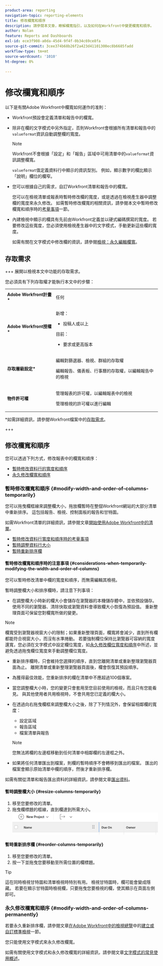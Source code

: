 ```yaml
---
product-area: reporting
navigation-topic: reporting-elements
title: 修改欄寬和順序
description: 請參閱本文章，瞭解欄寬指引，以及如何在Workfront中變更欄寬和順序。
author: Nolan
feature: Reports and Dashboards
exl-id: ece3f908-a0da-45d4-9f4f-0b34c69ce8fa
source-git-commit: 3cee374b68b26f2a423d41101300ec8b6685fadd
workflow-type: tm+mt
source-wordcount: '1010'
ht-degree: 0%

---
```


# 修改欄寬和順序

<!-- Audited: 11/2024 -->

以下是有關Adobe Workfront中欄寬如何運作的准則：

* Workfront預設會定義清單和報告中的欄寬。
* 除非在欄的文字模式中另外指定，否則Workfront會根據所有清單和報告中的`valueformat`資訊自動調整欄的寬度。

  >[!NOTE]
  >
  >Workfront不會根據「設定」和「報告」區域中可用清單中的`valueformat`資訊調整欄寬。

  `valueformat`值定義資料行中顯示的資訊型別。 例如，顯示數字的欄比顯示「說明」欄位的欄窄。

* 您可以根據自己的需求，自訂Workfront清單和報告中的欄寬。

  您可以在檢視清單或報表時暫時修改欄的寬度，或是透過在檢視產生器中調整欄的寬度來永久修改。 如需暫時修改欄寬的相關資訊，請參閱本文中暫時修改欄寬和順序時的[考量事項](#considerations-when-temporarily-modifying-the-width-and-order-of-columns)一節。

* 內建檢視中顯示的欄具有先前由Workfront定義並以硬式編碼撰寫的寬度。 若要修改這些寬度，您必須使用檢視產生器中的文字模式，手動更新這些欄的寬度。

  如需有關在文字模式中修改欄的資訊，請參閱[檢視：永久編輯欄寬](../../../reports-and-dashboards/reports/custom-view-filter-grouping-samples/view-edit-column-width-permanently.md)。

## 存取需求

+++ 展開以檢視本文中功能的存取需求。

您必須具有下列存取權才能執行本文中的步驟：

<table style="table-layout:auto"> 
 <col> 
 <col> 
 <tbody> 
  <tr> 
   <td role="rowheader"><strong>Adobe Workfront計畫*</strong></td> 
   <td> <p>任何</p> </td> 
  </tr> 
  <tr> 
   <td role="rowheader"><strong>Adobe Workfront授權*</strong></td> 
   <td> 
      <p>新增：</p>
         <ul>
         <li><p>投稿人或以上</p></li>
         </ul>
      <p>目前：</p>
         <ul>
         <li><p>要求或更高版本</p></li>
         </ul>
   </td>
  </tr> 
  <tr> 
   <td role="rowheader"><strong>存取層級設定*</strong></td> 
   <td> <p>編輯對篩選器、檢視、群組的存取權</p> <p>編輯報告、儀表板、行事曆的存取權，以編輯報告中的檢視</p></td> 
  </tr> 
  <tr> 
   <td role="rowheader"><strong>物件許可權</strong></td> 
   <td> <p>管理報表的許可權，以編輯報表中的檢視</p> <p>管理檢視的許可權以進行編輯</p></td> 
  </tr> 
 </tbody> 
</table>

*如需詳細資訊，請參閱Workfront檔案中的[存取需求](/help/quicksilver/administration-and-setup/add-users/access-levels-and-object-permissions/access-level-requirements-in-documentation.md)。

+++

## 修改欄寬和順序

您可以透過下列方式，修改報表中的欄寬和順序：

* [暫時修改資料行的寬度和順序](#modify-width-and-order-of-columns-temporarily)
* [永久修改欄寬和順序](#modify-width-and-order-of-columns-permanently)

### 暫時修改欄寬和順序 {#modify-width-and-order-of-columns-temporarily}

您可以拖曳欄框線來調整欄大小，拖放欄暫時在整個Workfront網站的大部分清單中重新排序。 這包括報告、檢視、控制面板的報告和甘特圖。

如需Workfront清單的詳細資訊，請參閱文章[開始使用Adobe Workfront中的清單](../../../workfront-basics/navigate-workfront/use-lists/view-items-in-a-list.md)。

* [暫時修改資料行寬度和順序時的考量事項](#considerations-when-temporarily-modifying-the-width-and-order-of-columns)
* [暫時調整資料行大小](#resize-columns-temporarily)
* [暫時重新排序欄](#reorder-columns-temporarily)

#### 暫時修改欄寬和順序時的注意事項 {#considerations-when-temporarily-modifying-the-width-and-order-of-columns}

您可以暫時修改清單中欄的寬度和順序，而無需編輯其檢視。

暫時調整欄大小和排序欄時，請注意下列事項：

* 在調整欄大小時新的欄大小會儲存在瀏覽器的本機儲存體中，並依預設儲存。 使用不同的瀏覽器、清除快取或瀏覽資料會導致欄大小恢復為預設值。 重新整理頁面可保留您對欄寬所做的變更。

>[!NOTE]
> 
>欄寬受到瀏覽器視窗大小的限制；如果重新整理頁面，欄寬將會減少，直到所有欄都能符合視窗大小，而沒有水準捲動。 若要強制欄位保持比瀏覽器可容納的寬度還寬，您必須在文字模式中設定欄位寬度，如[永久修改欄位寬度和順序](#modify-width-and-order-of-columns-permanently)中所述，並避免透過拖曳欄位寬度來手動調整欄位寬度。
>

* 重新排序欄時，只會維持您選擇的順序，直到您離開清單或重新整理瀏覽器頁面為止。 離開清單或重新整理瀏覽器頁面後，欄會恢復其預設順序。
* 為獲得最佳效能，您重新排序的欄在清單中不應超過100個專案。
* 當您調整欄大小時，您的變更只會套用至您目前使用的檢視，而且只有您能看見。 與其他使用者共用檢視時，不會共用您已定義的欄大小。
* 在透過向右拖曳欄框來調整欄大小之後，除了下列情況外，會保留相鄰欄的寬度：

   * 設定區域
   * 報告區域
   * 檔案清單與報告

  >[!NOTE]
  >
  >您無法將欄的左邊框移動到任何清單中相鄰欄的左邊框之外。

* 如果將任何清單匯出到檔案，則欄的暫時順序不會轉移到匯出的檔案。 匯出的檔案會顯示原始清單中欄的順序，然後才重新排序欄。

如需有關從清單和報告匯出資料的詳細資訊，請參閱文章[匯出資料](../../../reports-and-dashboards/reports/creating-and-managing-reports/export-data.md)。

#### 暫時調整欄大小 {#resize-columns-temporarily}

1. 移至您要修改的清單。
1. 拖曳欄標題的框線，直到欄達到所需大小。\
   ![](assets/column-resize-350x124.png)

#### 暫時重新排序欄 {#reorder-columns-temporarily}

1. 移至您要修改的清單。
1. 按一下並拖曳您要移動至所需位置的欄標題。

>[!TIP]
>
>這在同時檢視甘特圖和清單檢視時特別有用。 檢視甘特圖時，欄可能會變成隱藏。 若要在顯示甘特圖時檢視欄，只要拖曳您要檢視的欄，使其顯示在頁面左側即可。

### 永久修改欄寬和順序 {#modify-width-and-order-of-columns-permanently}

若要永久重新排序欄，請參閱文章[在Adobe Workfront中的檢視總覽](../../../reports-and-dashboards/reports/reporting-elements/views-overview.md)中的[建立或自訂標準檢視](../../../reports-and-dashboards/reports/reporting-elements/views-overview.md#customizing-a-standard-view)一節。

您只能使用文字模式來永久修改欄寬。

如需有關使用文字模式和永久修改欄寬的詳細資訊，請參閱文章[文字模式的常見使用概述](../../../reports-and-dashboards/reports/text-mode/understand-common-uses-text-mode.md)。
